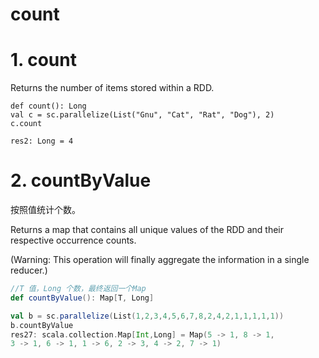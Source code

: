 # count

# 1. count

Returns the number of items stored within a RDD.

```
def count(): Long
val c = sc.parallelize(List("Gnu", "Cat", "Rat", "Dog"), 2)
c.count

res2: Long = 4
```
# 2. countByValue

按照值统计个数。

Returns a map that contains all unique values of the RDD and their respective occurrence counts.

  (Warning: This operation will finally aggregate the information in a single reducer.)

```scala
//T 值，Long 个数，最终返回一个Map
def countByValue(): Map[T, Long]

val b = sc.parallelize(List(1,2,3,4,5,6,7,8,2,4,2,1,1,1,1,1))
b.countByValue
res27: scala.collection.Map[Int,Long] = Map(5 -> 1, 8 -> 1, 
3 -> 1, 6 -> 1, 1 -> 6, 2 -> 3, 4 -> 2, 7 -> 1)
```